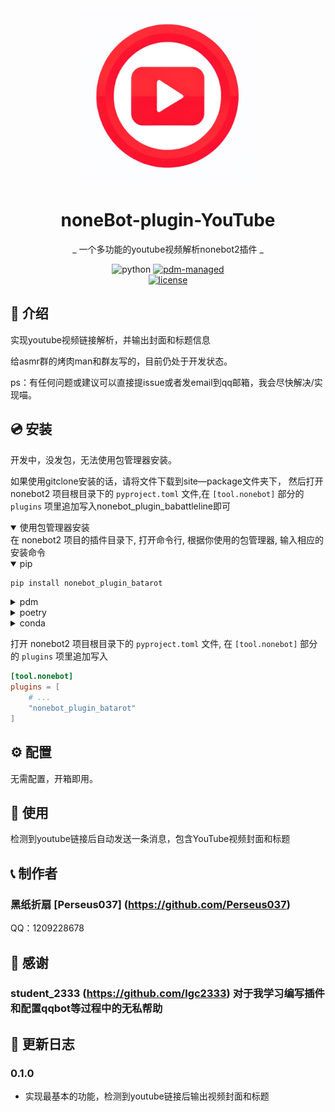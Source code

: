 <div align="center">
  <img src="https://github.com/Perseus037/data/blob/master/youtube.png" width="280" height="280" alt="YouTube视频解析图标" >

# noneBot-plugin-YouTube

_ 一个多功能的youtube视频解析nonebot2插件 _

<img src="https://img.shields.io/badge/python-3.8+-blue.svg" alt="python">
<a href="https://pdm.fming.dev">
  <img src="https://img.shields.io/badge/pdm-managed-blueviolet" alt="pdm-managed">
</a>
<!-- <a href="https://wakatime.com/badge/user/b61b0f9a-f40b-4c82-bc51-0a75c67bfccf/project/f4778875-45a4-4688-8e1b-b8c844440abb">
  <img src="https://wakatime.com/badge/user/b61b0f9a-f40b-4c82-bc51-0a75c67bfccf/project/f4778875-45a4-4688-8e1b-b8c844440abb.svg" alt="wakatime">
</a> -->

<br />

<a href="./LICENSE">
  <img src="https://img.shields.io/github/license/lgc-NB2Dev/nonebot-plugin-uma.svg" alt="license">
</a>

</div>

<div align="left">

## 📖 介绍

实现youtube视频链接解析，并输出封面和标题信息

给asmr群的烤肉man和群友写的，目前仍处于开发状态。

ps：有任何问题或建议可以直接提issue或者发email到qq邮箱，我会尽快解决/实现喵。

## 💿 安装

开发中，没发包，无法使用包管理器安装。

如果使用gitclone安装的话，请将文件下载到site—package文件夹下，
然后打开 nonebot2 项目根目录下的 `pyproject.toml` 文件,在 `[tool.nonebot]` 部分的 `plugins` 项里追加写入nonebot_plugin_babattleline即可

<!--
<details open>
<summary>[推荐] 使用 nb-cli 安装</summary>
在 nonebot2 项目的根目录下打开命令行, 输入以下指令即可安装

```bash
nb plugin install nonebot_plugin_batarot
```
-->

</details>

<details open>
<summary>使用包管理器安装</summary>
在 nonebot2 项目的插件目录下, 打开命令行, 根据你使用的包管理器, 输入相应的安装命令

<details open>
<summary>pip</summary>

```bash
pip install nonebot_plugin_batarot
```

</details>
<details>
<summary>pdm</summary>

```bash
pdm add nonebot_plugin_batarot
```

</details>
<details>
<summary>poetry</summary>

```bash
poetry add nonebot_plugin_batarot
```

</details>
<details>
<summary>conda</summary>

```bash
conda install nonebot_plugin_batarot
```

</details>

打开 nonebot2 项目根目录下的 `pyproject.toml` 文件, 在 `[tool.nonebot]` 部分的 `plugins` 项里追加写入

```toml
[tool.nonebot]
plugins = [
    # ...
    "nonebot_plugin_batarot"
]
```

</details>

## ⚙️ 配置

无需配置，开箱即用。

## 🎉 使用

检测到youtube链接后自动发送一条消息，包含YouTube视频封面和标题
 
## 📞 制作者

### 黑纸折扇 [Perseus037] (https://github.com/Perseus037)

QQ：1209228678

## 🙏 感谢

### student_2333 (https://github.com/lgc2333) 对于我学习编写插件和配置qqbot等过程中的无私帮助

## 📝 更新日志

### 0.1.0
- 实现最基本的功能，检测到youtube链接后输出视频封面和标题
